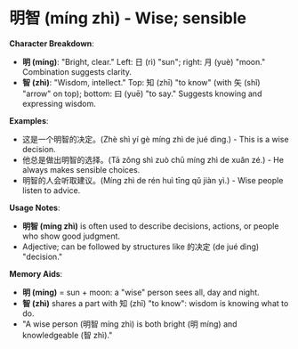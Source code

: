 # **明智 (míng zhì) - Wise; sensible**

**Character Breakdown**:  
- **明 (míng)**: "Bright, clear." Left: 日 (rì) "sun"; right: 月 (yuè) "moon." Combination suggests clarity.  
- **智 (zhì)**: "Wisdom, intellect." Top: 知 (zhī) "to know" (with 矢 (shǐ) "arrow" on top); bottom: 曰 (yuē) "to say." Suggests knowing and expressing wisdom.

**Examples**:  
- 这是一个明智的决定。(Zhè shì yí gè míng zhì de jué dìng.) - This is a wise decision.  
- 他总是做出明智的选择。(Tā zǒng shì zuò chū míng zhì de xuǎn zé.) - He always makes sensible choices.  
- 明智的人会听取建议。(Míng zhì de rén huì tīng qǔ jiàn yì.) - Wise people listen to advice.

**Usage Notes**:  
- **明智 (míng zhì)** is often used to describe decisions, actions, or people who show good judgment.  
- Adjective; can be followed by structures like 的决定 (de jué dìng) "decision."

**Memory Aids**:  
- **明 (míng)** = sun + moon: a "wise" person sees all, day and night.  
- **智 (zhì)** shares a part with 知 (zhī) "to know": wisdom is knowing what to do.  
- "A wise person (明智 míng zhì) is both bright (明 míng) and knowledgeable (智 zhì)."